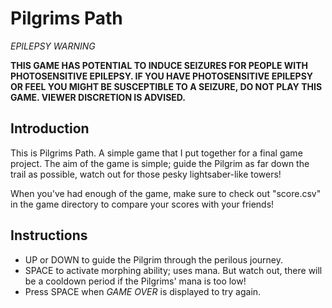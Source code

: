 # Pilgrims Path
_EPILEPSY WARNING_

**THIS GAME HAS POTENTIAL TO INDUCE SEIZURES FOR PEOPLE WITH PHOTOSENSITIVE EPILEPSY. IF YOU HAVE PHOTOSENSITIVE EPILEPSY OR FEEL YOU MIGHT BE SUSCEPTIBLE TO A SEIZURE, DO NOT PLAY THIS GAME. VIEWER DISCRETION IS ADVISED.**

## Introduction
This is Pilgrims Path. A simple game that I put together for a final game project. The aim of the game is simple; guide the Pilgrim as far down the trail as possible, watch out for those pesky lightsaber-like towers!

When you've had enough of the game, make sure to check out "score.csv" in the game directory to compare your scores with your friends! 

## Instructions
* UP or DOWN to guide the Pilgrim through the perilous journey.
* SPACE to activate morphing ability; uses mana. But watch out, there will be a cooldown period if the Pilgrims' mana is too low!
* Press SPACE when *GAME OVER* is displayed to try again.
